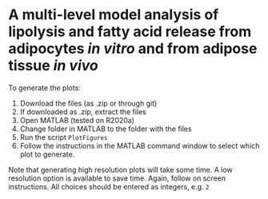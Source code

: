 # A multi-level model analysis of lipolysis and fatty acid release from adipocytes *in vitro* and from adipose tissue *in vivo*

To generate the plots:
1. Download the files (as .zip or through git)
2. If downloaded as .zip, extract the files
3. Open MATLAB (tested on R2020a)
4. Change folder in MATLAB to the folder with the files
5. Run the script `PlotFigures`
6. Follow the instructions in the MATLAB command window to select which plot to generate. 

Note that generating high resolution plots will take some time. A low resolution option is available to save time. Again, follow on screen instructions. 
All choices should be entered as integers, e.g. `2`
